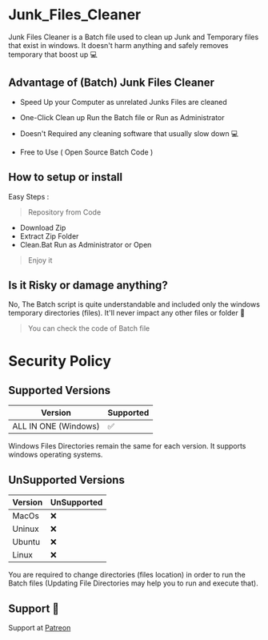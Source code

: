 # Junk_Files_Cleaner

Junk Files Cleaner is a Batch file used to clean up Junk and Temporary files that exist in windows. It doesn't harm anything and safely removes temporary that boost up 💻

## Advantage of (Batch) Junk Files Cleaner

- Speed Up your Computer as unrelated Junks Files are cleaned

- One-Click Clean up Run the Batch file or Run as Administrator

- Doesn't Required any cleaning software that usually slow down 💻

- Free to Use ( Open Source Batch Code ) 

## How to setup or install

Easy Steps :

> Repository from Code 
- Download Zip 
- Extract Zip Folder
- Clean.Bat Run as Administrator or Open
> Enjoy it

## Is it Risky or damage anything?

No, The Batch script is quite understandable and included only the windows temporary directories (files). It'll never impact any other files or folder 📂 

> You can check the code of Batch file

# Security Policy

## Supported Versions

| Version | Supported          |
| ------- | ------------------ |
| ALL IN ONE (Windows)   | :white_check_mark: |

Windows Files Directories remain the same for each version. It supports windows operating systems.

## UnSupported Versions

| Version | UnSupported          |
| ------- | ------------------ |
| MacOs   | :x:                |
| Uninux   | :x:                |
| Ubuntu   | :x:                |
| Linux   | :x:                |

You are required to change directories (files location) in order to run the Batch files (Updating File Directories may help you to run and execute that).

## Support 💓

Support at <a href="https://www.patreon.com/ossamamehmood" target="_blank">Patreon</a>

